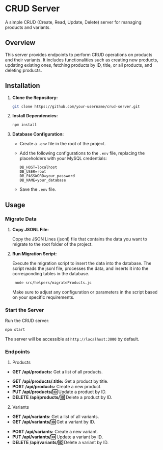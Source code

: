 # CRUD Server

A simple CRUD (Create, Read, Update, Delete) server for managing products and variants.

## Overview

This server provides endpoints to perform CRUD operations on products and their variants. It includes functionalities such as creating new products, updating existing ones, fetching products by ID, title, or all products, and deleting products.

## Installation

1. **Clone the Repository:**

   ```bash
   git clone https://github.com/your-username/crud-server.git
   ```

2. **Install Dependencies:**

   ```bash
   npm install
   ```

3. **Database Configuration:**

   - Create a `.env` file in the root of the project.
   - Add the following configurations to the `.env` file, replacing the placeholders with your MySQL credentials:

     ```env
     DB_HOST=localhost
     DB_USER=root
     DB_PASSWORD=your_password
     DB_NAME=your_database
     ```

   - Save the `.env` file.

## Usage

### Migrate Data

1. **Copy JSONL File:**

   Copy the JSON Lines (jsonl) file that contains the data you want to migrate to the root folder of the project.

2. **Run Migration Script:**

   Execute the migration script to insert the data into the database. The script reads the jsonl file, processes the data, and inserts it into the corresponding tables in the database.

   ```bash
    node src/helpers/migrateProducts.js
   ```

   Make sure to adjust any configuration or parameters in the script based on your specific requirements.

### Start the Server

Run the CRUD server:

```bash
npm start
```

The server will be accessible at `http://localhost:3000` by default.

### Endpoints

1. Products
- **GET /api/products:** Get a list of all products.
<!-- - **GET /api/products/:id:** Get a product by ID. -->
- **GET /api/products/:title:** Get a product by title.
- **POST /api/products:** Create a new product.
- **PUT /api/products/:id:** Update a product by ID.
- **DELETE /api/products/:id:** Delete a product by ID.


2. Variants
- **GET /api/variants:** Get a list of all variants.
- **GET /api/variants/:id:** Get a variant by ID.
<!-- - **GET /api/variants/:title:** Get a variant by title. -->
- **POST /api/variants:** Create a new variant.
- **PUT /api/variants/:id:** Update a variant by ID.
- **DELETE /api/variants/:id:** Delete a variant by ID.